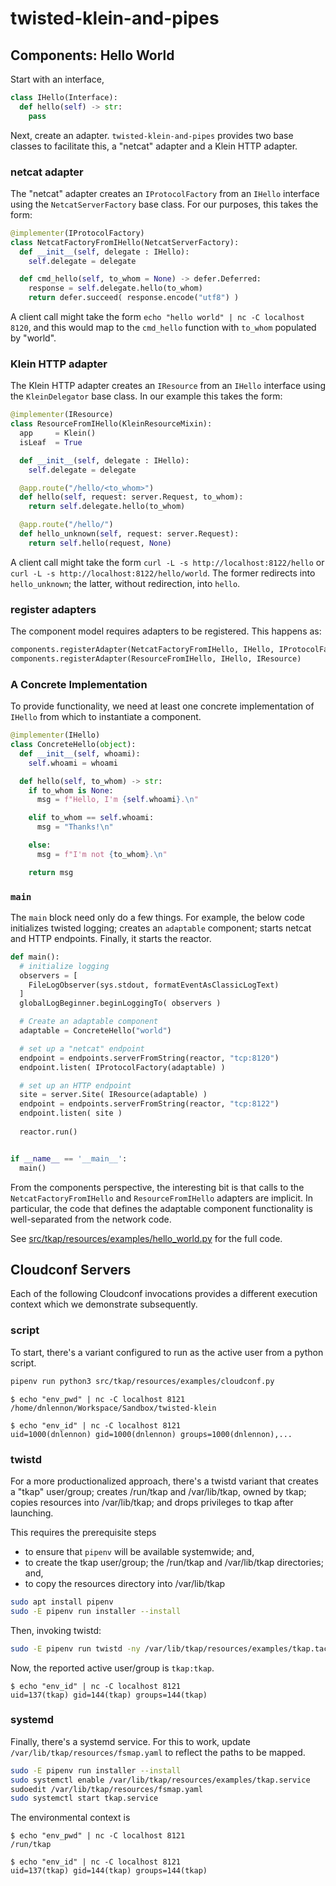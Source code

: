 # twisted-klein-and-pipes


Components: Hello World
----

Start with an interface,

```python
class IHello(Interface):
  def hello(self) -> str:
    pass
```

Next, create an adapter.  `twisted-klein-and-pipes` provides two base classes to facilitate this, a "netcat" adapter and a Klein HTTP adapter.

### netcat adapter

The "netcat" adapter creates an `IProtocolFactory` from an `IHello` interface using the `NetcatServerFactory` base class.  For our purposes, this takes the form:

```python
@implementer(IProtocolFactory)
class NetcatFactoryFromIHello(NetcatServerFactory):
  def __init__(self, delegate : IHello):
    self.delegate = delegate

  def cmd_hello(self, to_whom = None) -> defer.Deferred:
    response = self.delegate.hello(to_whom)
    return defer.succeed( response.encode("utf8") )
```

A client call might take the form `echo "hello world" | nc -C localhost 8120`, and this would map to the `cmd_hello` function with `to_whom` populated by "world".

### Klein HTTP adapter

The Klein HTTP adapter creates an `IResource` from an `IHello` interface using the `KleinDelegator` base class.  In our example this takes the form:

```python
@implementer(IResource)
class ResourceFromIHello(KleinResourceMixin):
  app     = Klein()
  isLeaf  = True

  def __init__(self, delegate : IHello):
    self.delegate = delegate

  @app.route("/hello/<to_whom>")
  def hello(self, request: server.Request, to_whom):
    return self.delegate.hello(to_whom)

  @app.route("/hello/")
  def hello_unknown(self, request: server.Request):
    return self.hello(request, None)
```

A client call might take the form `curl -L -s http://localhost:8122/hello` or `curl -L -s http://localhost:8122/hello/world`.  The former redirects into `hello_unknown`; the latter, without redirection, into `hello`.

### register adapters

The component model requires adapters to be registered.  This happens as:

```python
components.registerAdapter(NetcatFactoryFromIHello, IHello, IProtocolFactory)
components.registerAdapter(ResourceFromIHello, IHello, IResource)
```

### A Concrete Implementation

To provide functionality, we need at least one concrete implementation of `IHello` from which to instantiate a component.  

```python
@implementer(IHello)
class ConcreteHello(object):
  def __init__(self, whoami):
    self.whoami = whoami

  def hello(self, to_whom) -> str:
    if to_whom is None:
      msg = f"Hello, I'm {self.whoami}.\n"

    elif to_whom == self.whoami:
      msg = "Thanks!\n"

    else:
      msg = f"I'm not {to_whom}.\n"

    return msg
```


### `main`

The `main` block need only do a few things.  For example, the below code initializes twisted logging; creates an `adaptable` component; starts netcat and HTTP endpoints.  Finally, it starts the reactor.

```python
def main():
  # initialize logging
  observers = [ 
    FileLogObserver(sys.stdout, formatEventAsClassicLogText)
  ]
  globalLogBeginner.beginLoggingTo( observers )

  # Create an adaptable component
  adaptable = ConcreteHello("world")

  # set up a "netcat" endpoint
  endpoint = endpoints.serverFromString(reactor, "tcp:8120")
  endpoint.listen( IProtocolFactory(adaptable) )

  # set up an HTTP endpoint
  site = server.Site( IResource(adaptable) )
  endpoint = endpoints.serverFromString(reactor, "tcp:8122")
  endpoint.listen( site )
  
  reactor.run()


if __name__ == '__main__':
  main()
```

From the components perspective, the interesting bit is that calls to the `NetcatFactoryFromIHello` and `ResourceFromIHello` adapters are implicit.  In particular, the code that defines the adaptable component functionality is well-separated from the network code.

See [src/tkap/resources/examples/hello_world.py](src/tkap/resources/examples/hello_world.py) for the full code.


Cloudconf Servers
----

Each of the following Cloudconf invocations provides a different execution context which we demonstrate subsequently.


### script

To start, there's a variant configured to run as the active user from a python script.

```bash
pipenv run python3 src/tkap/resources/examples/cloudconf.py
```

```
$ echo "env_pwd" | nc -C localhost 8121
/home/dnlennon/Workspace/Sandbox/twisted-klein

$ echo "env_id" | nc -C localhost 8121
uid=1000(dnlennon) gid=1000(dnlennon) groups=1000(dnlennon),...
```

### twistd

For a more productionalized approach, there's a twistd variant that creates a "tkap" user/group; creates /run/tkap and /var/lib/tkap, owned by tkap; copies resources into /var/lib/tkap; and drops privileges to tkap after launching.

This requires the prerequisite steps
- to ensure that `pipenv` will be available systemwide; and,
- to create the tkap user/group; the /run/tkap and /var/lib/tkap directories; and,
- to copy the resources directory into /var/lib/tkap

```bash
sudo apt install pipenv
sudo -E pipenv run installer --install
```

Then, invoking twistd:

```bash
sudo -E pipenv run twistd -ny /var/lib/tkap/resources/examples/tkap.tac
```

Now, the reported active user/group is `tkap:tkap`.

```
$ echo "env_id" | nc -C localhost 8121
uid=137(tkap) gid=144(tkap) groups=144(tkap)
```


### systemd

Finally, there's a systemd service.  For this to work, update `/var/lib/tkap/resources/fsmap.yaml` to reflect the paths to be mapped.

```bash
sudo -E pipenv run installer --install
sudo systemctl enable /var/lib/tkap/resources/examples/tkap.service
sudoedit /var/lib/tkap/resources/fsmap.yaml
sudo systemctl start tkap.service
```

The environmental context is

```
$ echo "env_pwd" | nc -C localhost 8121
/run/tkap

$ echo "env_id" | nc -C localhost 8121
uid=137(tkap) gid=144(tkap) groups=144(tkap)
```

